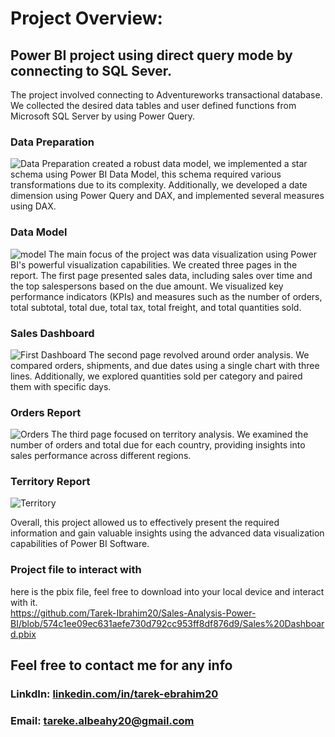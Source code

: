 # Project Overview:
## Power BI project using direct query mode by connecting to SQL Sever.
The project involved connecting to Adventureworks transactional database.
We collected the desired data tables and user defined functions from Microsoft SQL Server by using Power Query.
### Data Preparation
![Data Preparation](https://github.com/Tarek-Ibrahim20/Sales-Analysis-Project-Power-BI/blob/80eb1d7b14f957171c4a1ea4b4c41ecc4d37afde/Data%20Preparation.png)
created a robust data model, we implemented a star schema using Power BI Data Model, this schema required various transformations due to its complexity. 
Additionally, we developed a date dimension using Power Query and DAX, and implemented several measures using DAX.
### Data Model
![model](https://github.com/Tarek-Ibrahim20/Sales-Analysis-Project-Power-BI/blob/085de19e4e63155b0ae56ed93773beb661afe0bd/Data%20Model.png)
The main focus of the project was data visualization using Power BI's powerful visualization capabilities. We created three pages in the report.
The first page presented sales data, including sales over time and the top salespersons based on the due amount.
We visualized key performance indicators (KPIs) and measures such as the number of orders, total subtotal, total due, total tax, total freight, and total quantities sold.
### Sales Dashboard
![First Dashboard](https://github.com/Tarek-Ibrahim20/Sales-Analysis-Project-Power-BI/blob/133cd3b144e1a8c4c54d24192822c101bc09d7b5/Overview%20Dashbaord.png)
The second page revolved around order analysis. We compared orders, shipments, and due dates using a single chart with three lines. Additionally, we explored quantities sold per category and paired them with specific days.
### Orders Report
![Orders](https://github.com/Tarek-Ibrahim20/Sales-Analysis-Project-Power-BI/blob/3427bcbd82f99175c1ed17297a82e523bc472cb3/Orders%20Report.png)
The third page focused on territory analysis. We examined the number of orders and total due for each country, providing insights into sales performance across different regions.
### Territory Report
![Territory](https://github.com/Tarek-Ibrahim20/Sales-Analysis-Project-Power-BI/blob/2db0b9776a0de9186d9a5116a054a82233c573df/Territory%20Report.png)

Overall, this project allowed us to effectively present the required information and gain valuable insights using the advanced data visualization capabilities of Power BI Software.

### Project file to interact with
here is the pbix file, feel free to download into your local device and interact with it. <br/>
https://github.com/Tarek-Ibrahim20/Sales-Analysis-Power-BI/blob/574c1ee09ec631aefe730d792cc953ff8df876d9/Sales%20Dashboard.pbix

## Feel free to contact me for any info
### LinkdIn: [linkedin.com/in/tarek-ebrahim20](https://www.linkedin.com/in/tarek-ebrahim20)
### Email: tareke.albeahy20@gmail.com
